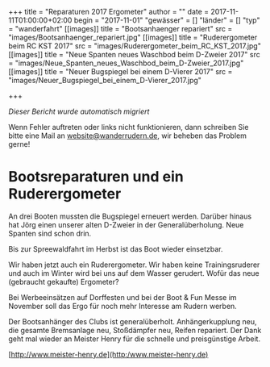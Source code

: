 +++
title = "Reparaturen 2017 Ergometer"
author = ""
date = 2017-11-11T01:00:00+02:00
begin = "2017-11-01"
"gewässer" = []
"länder" = []
"typ" = "wanderfahrt"
[[images]]
title = "Bootsanhaenger repariert"
src = "images/Bootsanhaenger_repariert.jpg"
[[images]]
title = "Ruderergometer beim RC KST 2017"
src = "images/Ruderergometer_beim_RC_KST_2017.jpg"
[[images]]
title = "Neue Spanten neues Waschbod beim D-Zweier 2017"
src = "images/Neue_Spanten_neues_Waschbod_beim_D-Zweier_2017.jpg"
[[images]]
title = "Neuer Bugspiegel bei einem D-Vierer 2017"
src = "images/Neuer_Bugspiegel_bei_einem_D-Vierer_2017.jpg"

+++


*Dieser Bericht wurde automatisch migriert*

Wenn Fehler auftreten oder links nicht funktionieren, dann schreiben Sie bitte eine Mail an website@wanderrudern.de, wir beheben das Problem gerne!



# Bootsreparaturen und ein Ruderergometer


An drei Booten mussten die Bugspiegel erneuert werden. Darüber hinaus hat Jörg einen unserer alten D-Zweier in der Generalüberholung. Neue Spanten sind schon drin.

Bis zur Spreewaldfahrt im Herbst ist das Boot wieder einsetzbar.

Wir haben jetzt auch ein Ruderergometer. Wir haben keine Trainingsruderer und auch im Winter wird bei uns auf dem Wasser gerudert. Wofür das neue (gebraucht gekaufte) Ergometer?

Bei Werbeeinsätzen auf Dorffesten und bei der Boot & Fun Messe im November soll das Ergo für noch mehr Interesse am Rudern werben.

Der Bootsanhänger des Clubs ist generalüberholt. Anhängerkupplung neu, die gesamte Bremsanlage neu, Stoßdämpfer neu, Reifen repariert. Der Dank geht mal wieder an Meister Henry für die schnelle und preisgünstige Arbeit.

[http://www.meister-henry.de](http:/www.meister-henry.de)